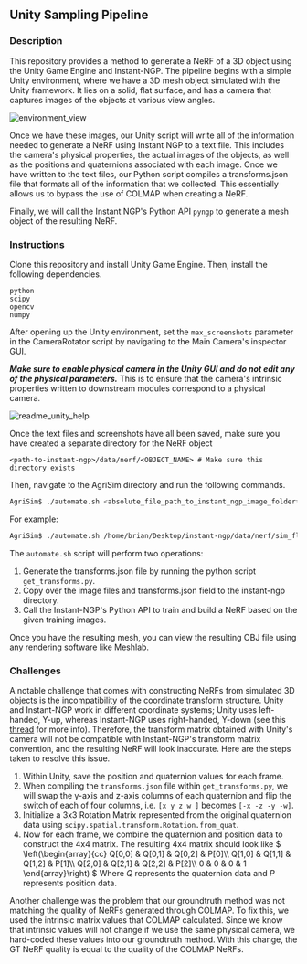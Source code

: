 ## Unity Sampling Pipeline   

### Description

This repository provides a method to generate a NeRF of a 3D object using the Unity Game Engine and Instant-NGP. The pipeline begins with a simple Unity environment, where we have a 3D mesh object simulated with the Unity framework. It lies on a solid, flat surface, and has a camera that captures images of the objects at various view angles. 

![environment_view](https://github.com/QuantuMope/AgriSim/assets/63471459/71346f53-15ce-4e3d-a09b-7ce224e5db41)

Once we have these images, our Unity script will write all of the information needed to generate a NeRF using Instant NGP to a text file. This includes the camera's physical properties, the actual images of the objects, as well as the positions and quaternions associated with each image. Once we have written to the text files, our Python script compiles a transforms.json file that formats all of the information that we collected. This essentially allows us to bypass the use of COLMAP when creating a NeRF.

Finally, we will call the Instant NGP's Python API ```pyngp``` to generate a mesh object of the resulting NeRF.

### Instructions

Clone this repository and install Unity Game Engine. Then, install the following dependencies.

```
python
scipy
opencv
numpy
```

After opening up the Unity environment, set the ```max_screenshots``` parameter in the CameraRotator script by navigating to the Main Camera's inspector GUI.

___**Make sure to enable physical camera in the Unity GUI and do not edit any of the physical parameters.**___ This is to ensure that the camera's intrinsic properties written to downstream modules correspond to a physical camera. 

![readme_unity_help](https://github.com/QuantuMope/AgriSim/assets/63471459/600b1250-f88c-490c-baef-9b1427a77083)


Once the text files and screenshots have all been saved, make sure you have created a separate directory for the NeRF object
```
<path-to-instant-ngp>/data/nerf/<OBJECT_NAME> # Make sure this directory exists
```

Then, navigate to the AgriSim directory and run the following commands.

```sh
AgriSim$ ./automate.sh <absolute_file_path_to_instant_ngp_image_folder>
```
For example:
```sh
AgriSim$ ./automate.sh /home/brian/Desktop/instant-ngp/data/nerf/sim_flower/
```

The ```automate.sh``` script will perform two operations:
1. Generate the transforms.json file by running the python script ```get_transforms.py```.
2. Copy over the image files and transforms.json field to the instant-ngp directory.
3. Call the Instant-NGP's Python API to train and build a NeRF based on the given training images.

Once you have the resulting mesh, you can view the resulting OBJ file using any rendering software like Meshlab.

### Challenges

A notable challenge that comes with constructing NeRFs from simulated 3D objects is the incompatibility of the coordinate transform structure. Unity and Instant-NGP work in different coordinate systems; Unity uses left-handed, Y-up, whereas Instant-NGP uses right-handed, Y-down (see this [thread](https://github.com/NVlabs/instant-ngp/discussions/153) for more info).
Therefore, the transform matrix obtained with Unity's camera will not be compatible with Instant-NGP's transform matrix convention, and the resulting NeRF will look inaccurate. Here are the steps taken to resolve this issue.
1. Within Unity, save the position and quaternion values for each frame.
2. When compiling the ```transforms.json``` file within ```get_transforms.py```, we will swap the y-axis and z-axis columns of each quaternion and flip the switch of each of four columns, i.e. ```[x y z w ]``` becomes ```[-x -z -y -w]```.
3. Initialize a 3x3 Rotation Matrix represented from the original quaternion data using ```scipy.spatial.transform.Rotation.from_quat```.
4. Now for each frame, we combine the quaternion and position data to construct the 4x4 matrix. The resulting 4x4 matrix should look like 
$`
\left(\begin{array}{cc} 
Q[0,0] & Q[0,1] & Q[0,2] & P[0]\\
Q[1,0] & Q[1,1] & Q[1,2] & P[1]\\
Q[2,0] & Q[2,1] & Q[2,2] & P[2]\\
0 & 0 & 0 & 1
\end{array}\right)
`$
Where $Q$ represents the quaternion data and $P$ represents position data.

Another challenge was the problem that our groundtruth method was not matching the quality of NeRFs generated through COLMAP. To fix this, we used the intrinsic matrix values that COLMAP calculated. Since we know that intrinsic values will not change if we use the same physical camera, we hard-coded these values into our groundtruth method. With this change, the GT NeRF quality is equal to the quality of the COLMAP NeRFs.


